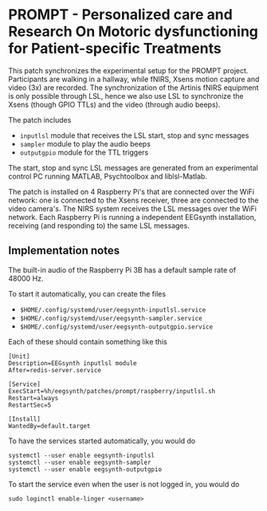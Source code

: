 # PROMPT - Personalized care and Research On Motoric dysfunctioning for Patient-specific Treatments

This patch synchronizes the experimental setup for the PROMPT project. Participants are walking in a hallway, while fNIRS, Xsens motion capture and video (3x) are recorded. The synchronization of the Artinis fNIRS equipment is only possible through LSL, hence we also use LSL to synchronize the Xsens (though GPIO TTLs) and the video (through audio beeps).

The patch includes
- `inputlsl` module that receives the LSL start, stop and sync messages
- `sampler` module to play the audio beeps
- `outputgpio` module for the TTL triggers

The start, stop and sync LSL messages are generated from an experimental control PC running MATLAB, Psychtoolbox and liblsl-Matlab.

The patch is installed on 4 Raspberry Pi's that are connected over the WiFi network: one is connected to the Xsens receiver, three are connected to the video camera's. The NIRS system receives the LSL messages over the WiFi network. Each Raspberry Pi is running a independent EEGsynth installation, receiving (and responding to) the same LSL messages.

## Implementation notes

The built-in audio of the Raspberry Pi 3B has a default sample rate of 48000 Hz.

To start it automatically, you can create the files

- `$HOME/.config/systemd/user/eegsynth-inputlsl.service`
- `$HOME/.config/systemd/user/eegsynth-sampler.service`
- `$HOME/.config/systemd/user/eegsynth-outputgpio.service`

Each of these should contain something like this 

```
[Unit]
Description=EEGsynth inputlsl module
After=redis-server.service

[Service]
ExecStart=%h/eegsynth/patches/prompt/raspberry/inputlsl.sh
Restart=always
RestartSec=5

[Install]
WantedBy=default.target
```

To have the services started automatically, you would do

    systemctl --user enable eegsynth-inputlsl
    systemctl --user enable eegsynth-sampler
    systemctl --user enable eegsynth-outputgpio

To start the service even when the user is not logged in, you would do

    sudo loginctl enable-linger <username>

